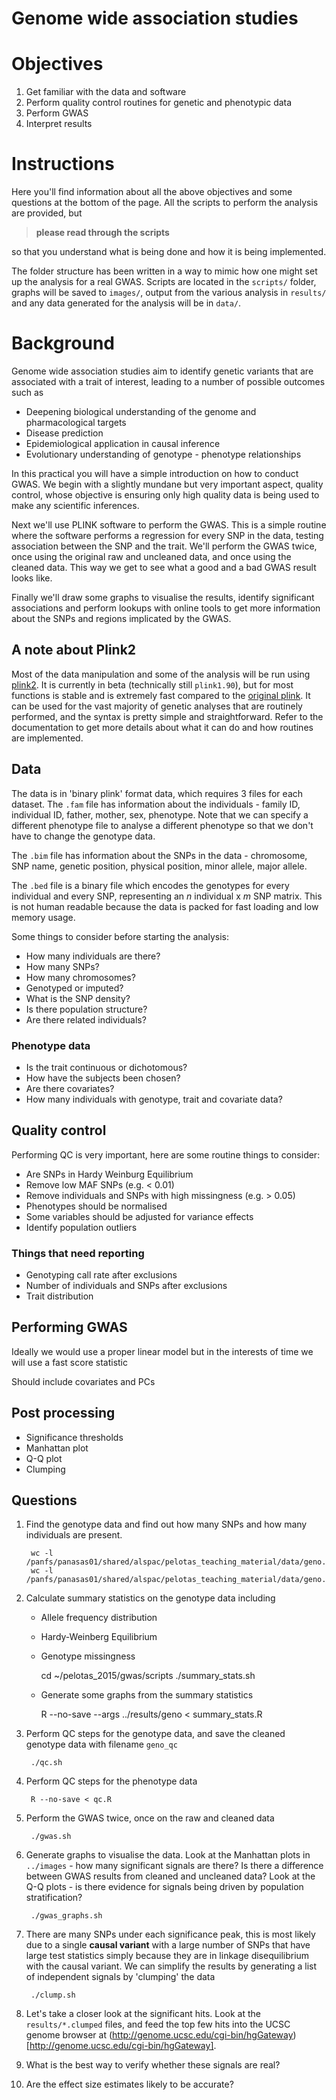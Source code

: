 Genome wide association studies
===============================

# Objectives

1. Get familiar with the data and software
2. Perform quality control routines for genetic and phenotypic data
3. Perform GWAS
4. Interpret results


# Instructions

Here you'll find information about all the above objectives and some questions at the bottom of the page. All the scripts to perform the analysis are provided, but

> **please read through the scripts** 

so that you understand what is being done and how it is being implemented.

The folder structure has been written in a way to mimic how one might set up the analysis for a real GWAS. Scripts are located in the `scripts/` folder, graphs will be saved to `images/`, output from the various analysis in `results/` and any data generated for the analysis will be in `data/`.


# Background

Genome wide association studies aim to identify genetic variants that are associated with a trait of interest, leading to a number of possible outcomes such as

- Deepening biological understanding of the genome and pharmacological targets
- Disease prediction
- Epidemiological application in causal inference
- Evolutionary understanding of genotype - phenotype relationships

In this practical you will have a simple introduction on how to conduct GWAS. We begin with a slightly mundane but very important aspect, quality control, whose objective is ensuring only high quality data is being used to make any scientific inferences. 

Next we'll use PLINK software to perform the GWAS. This is a simple routine where the software performs a regression for every SNP in the data, testing association between the SNP and the trait. We'll perform the GWAS twice, once using the original raw and uncleaned data, and once using the cleaned data. This way we get to see what a good and a bad GWAS result looks like.

Finally we'll draw some graphs to visualise the results, identify significant associations and perform lookups with online tools to get more information about the SNPs and regions implicated by the GWAS.


## A note about Plink2

Most of the data manipulation and some of the analysis will be run using [plink2](https://www.cog-genomics.org/plink2/). It is currently in beta (technically still `plink1.90`), but for most functions is stable and is extremely fast compared to the [original plink](http://pngu.mgh.harvard.edu/~purcell/plink/). It can be used for the vast majority of genetic analyses that are routinely performed, and the syntax is pretty simple and straightforward. Refer to the documentation to get more details about what it can do and how routines are implemented.


## Data

The data is in 'binary plink' format data, which requires 3 files for each dataset. The `.fam` file has information about the individuals - family ID, individual ID, father, mother, sex, phenotype. Note that we can specify a different phenotype file to analyse a different phenotype so that we don't have to change the genotype data.

The `.bim` file has information about the SNPs in the data - chromosome, SNP name, genetic position, physical position, minor allele, major allele.

The `.bed` file is a binary file which encodes the genotypes for every individual and every SNP, representing an *n* individual x *m* SNP matrix. This is not human readable because the data is packed for fast loading and low memory usage.

Some things to consider before starting the analysis:

- How many individuals are there?
- How many SNPs?
- How many chromosomes?
- Genotyped or imputed?
- What is the SNP density?
- Is there population structure?
- Are there related individuals?


### Phenotype data

- Is the trait continuous or dichotomous?
- How have the subjects been chosen?
- Are there covariates?
- How many individuals with genotype, trait and covariate data?


## Quality control

Performing QC is very important, here are some routine things to consider:

- Are SNPs in Hardy Weinburg Equilibrium
- Remove low MAF SNPs (e.g. < 0.01)
- Remove individuals and SNPs with high missingness (e.g. > 0.05)
- Phenotypes should be normalised
- Some variables should be adjusted for variance effects
- Identify population outliers


### Things that need reporting
- Genotyping call rate after exclusions
- Number of individuals and SNPs after exclusions
- Trait distribution


## Performing GWAS

Ideally we would use a proper linear model but in the interests of time we will use a fast score statistic

Should include covariates and PCs

## Post processing

- Significance thresholds
- Manhattan plot
- Q-Q plot
- Clumping


## Questions

1. Find the genotype data and find out how many SNPs and how many individuals are present.

		wc -l /panfs/panasas01/shared/alspac/pelotas_teaching_material/data/geno.bim
		wc -l /panfs/panasas01/shared/alspac/pelotas_teaching_material/data/geno.fam

2. Calculate summary statistics on the genotype data including

	- Allele frequency distribution
	- Hardy-Weinberg Equilibrium
	- Genotype missingness

		cd ~/pelotas_2015/gwas/scripts
		./summary_stats.sh

	- Generate some graphs from the summary statistics

		R --no-save --args ../results/geno < summary_stats.R

3. Perform QC steps for the genotype data, and save the cleaned genotype data with filename `geno_qc`

        ./qc.sh

4. Perform QC steps for the phenotype data

        R --no-save < qc.R

5. Perform the GWAS twice, once on the raw and cleaned data

        ./gwas.sh

6. Generate graphs to visualise the data. Look at the Manhattan plots in `../images` - how many significant signals are there? Is there a difference between GWAS results from cleaned and uncleaned data? Look at the Q-Q plots - is there evidence for signals being driven by population stratification?

		./gwas_graphs.sh

7. There are many SNPs under each significance peak, this is most likely due to a single **causal variant** with a large number of SNPs that have large test statistics simply because they are in linkage disequilibrium with the causal variant. We can simplify the results by generating a list of independent signals by 'clumping' the data

		./clump.sh

8. Let's take a closer look at the significant hits. Look at the `results/*.clumped` files, and feed the top few hits into the UCSC genome browser at (http://genome.ucsc.edu/cgi-bin/hgGateway)[http://genome.ucsc.edu/cgi-bin/hgGateway].

9. What is the best way to verify whether these signals are real?

10. Are the effect size estimates likely to be accurate?
